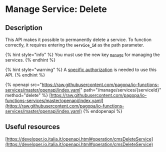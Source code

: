 # Manage Service: Delete

## Description

This API makes it possible to permanently delete a service. To function correctly, it requires entering the **`service_id`** as the path parameter.

{% hint style="info" %} You must use the new key [`manage`](../../function/publish-a-service/manage-key/manage-key.md) for managing the services. {% endhint %}

{% hint style="warning" %} A [specific authorization](../../enabling/manage-services.md) is needed to use this API. {% endhint %}

{% openapi src="https://raw.githubusercontent.com/pagopa/io-functions-services/master/openapi/index.yaml" path="/manage/services/{serviceId}" method="delete" %} [https://raw.githubusercontent.com/pagopa/io-functions-services/master/openapi/index.yaml](https://raw.githubusercontent.com/pagopa/io-functions-services/master/openapi/index.yaml) {% endopenapi %}

## Useful resources

[https://developer.io.italia.it/openapi.html#operation/cmsDeleteService](https://developer.io.italia.it/openapi.html#operation/cmsDeleteService)